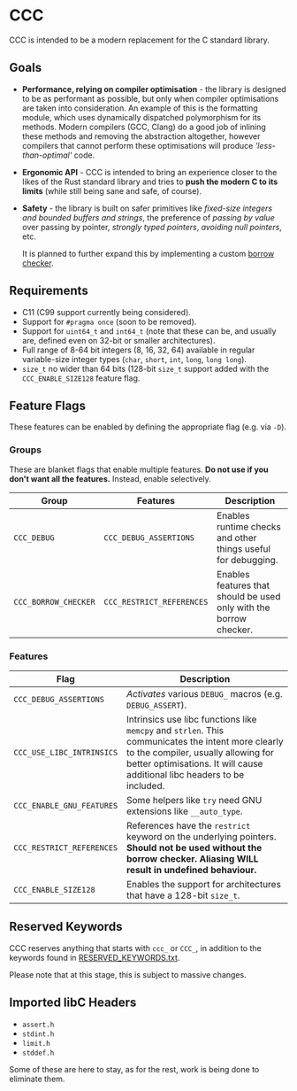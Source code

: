 # CCC

CCC is intended to be a modern replacement for the C standard library.

## Goals

- **Performance, relying on compiler optimisation** - the library is designed to
  be as performant as possible, but only when compiler optimisations are taken
  into consideration. An example of this is the formatting module, which uses
  dynamically dispatched polymorphism for its methods. Modern compilers (GCC,
  Clang) do a good job of inlining these methods and removing the abstraction
  altogether, however compilers that cannot perform these optimisations will
  produce *'less-than-optimal'* code.
- **Ergonomic API** - CCC is intended to bring an experience closer to the likes
  of the Rust standard library and tries to **push the modern C to its limits**
  (while still being sane and safe, of course).
- **Safety** - the library is built on safer primitives like *fixed-size
  integers and bounded buffers and strings*, the preference of *passing by
  value* over passing by pointer, *strongly typed pointers*, *avoiding null
  pointers*, etc.

  It is planned to further expand this by implementing a custom [borrow
  checker](https://rustc-dev-guide.rust-lang.org/borrow_check.html).

## Requirements

- C11 (C99 support currently being considered).
- Support for `#pragma once` (soon to be removed).
- Support for `uint64_t` and `int64_t` (note that these can be, and usually are,
  defined even on 32-bit or smaller architectures).
- Full range of 8-64 bit integers (8, 16, 32, 64) available in regular
  variable-size integer types (`char`, `short`, `int`, `long`, `long long`).
- `size_t` no wider than 64 bits (128-bit `size_t` support added with the
  `CCC_ENABLE_SIZE128` feature flag.

## Feature Flags

These features can be enabled by defining the appropriate flag (e.g. via `-D`).

### Groups

These are blanket flags that enable multiple features. **Do not use if you don't
want all the features.** Instead, enable selectively.

| Group       | Features | Description |
|-------------|----------|-------------|
| `CCC_DEBUG` | `CCC_DEBUG_ASSERTIONS` | Enables runtime checks and other things useful for debugging. |
| `CCC_BORROW_CHECKER` | `CCC_RESTRICT_REFERENCES` | Enables features that should be used only with the borrow checker. |

### Features

| Flag                      | Description |
|---------------------------|-------------|
| `CCC_DEBUG_ASSERTIONS`    | *Activates* various `DEBUG_` macros (e.g. `DEBUG_ASSERT`). |
| `CCC_USE_LIBC_INTRINSICS` | Intrinsics use libc functions like `memcpy` and `strlen`. This communicates the intent more clearly to the compiler, usually allowing for better optimisations. It will cause additional libc headers to be included. |
| `CCC_ENABLE_GNU_FEATURES` | Some helpers like `try` need GNU extensions like `__auto_type`. |
| `CCC_RESTRICT_REFERENCES` | References have the `restrict` keyword on the underlying pointers. **Should not be used without the borrow checker. Aliasing WILL result in undefined behaviour.** |
| `CCC_ENABLE_SIZE128`      | Enables the support for architectures that have a 128-bit `size_t`. |

## Reserved Keywords

CCC reserves anything that starts with `ccc_` or `CCC_`, in addition to the
keywords found in [RESERVED_KEYWORDS.txt](RESERVED_KEYWORDS.txt).

Please note that at this stage, this is subject to massive changes.

## Imported libC Headers

- `assert.h`
- `stdint.h`
- `limit.h`
- `stddef.h`

Some of these are here to stay, as for the rest, work is being done to eliminate
them.
